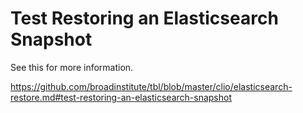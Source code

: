 # Test Restoring an Elasticsearch Snapshot

See this for more information.

https://github.com/broadinstitute/tbl/blob/master/clio/elasticsearch-restore.md#test-restoring-an-elasticsearch-snapshot
